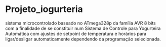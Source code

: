 # Projeto_iogurteria
sistema microcontrolado baseado no ATmega328p da família AVR 8 bits com a finalidade de se constituir num Sistema de Controle para Yogurteira Automática com ajustes de setpoint de temperatura e horários para ligar/desligar automaticamente dependendo da programação selecionada.
